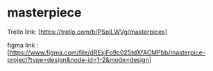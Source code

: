 # masterpiece

Trello link: [https://trello.com/b/PSplLWVg/masterpices]

figma link : [https://www.figma.com/file/dRExjFo9c025tdXfACMPbb/masterpice-project?type=design&node-id=1-2&mode=design]

